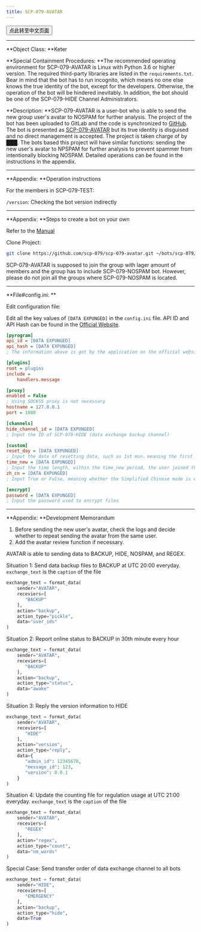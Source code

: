 ```yaml
---
title: SCP-079-AVATAR
---
```


<button onmouseover="PlaySound('totop1')" onmouseout="StopSound('totop1')" onclick="window.location.href = '/avatar-zh/';" class="zh">点此转至中文页面</button>

---

**Object Class: **Keter

**Special Containment Procedures: **The recommended operating environment for SCP-079-AVATAR is Linux with Python 3.6 or higher version. The required third-party libraries are listed in the `requirements.txt`. Bear in mind that the bot has to run incognito, which means no one else knows the true identity of the bot, except for the developers. Otherwise, the operation of the bot will be hindered inevitably. In addition, the bot should be one of the SCP-079-HIDE Channel Administrators.

**Description: **SCP-079-AVATAR is a user-bot who is able to send the new group user's avatar to NOSPAM for further analysis. The project of the bot has been uploaded to GitLab and the code is synchronized to <a href="https://github.com/scp-079/scp-079-avatar" target="_blank">GitHub</a>. The bot is presented as <a href="https://t.me/SCP_079_AVATAR_BOT" class="079" target="_blank">SCP-079-AVATAR</a> but its true identity is disguised and no direct management is accepted. The project is taken charge of by ███. The bots based this project will have similar functions: sending the new user's avatar to NPSPAM for further analysis to prevent spammer from intentionally blocking NOSPAM. Detailed operations can be found in the instructions in the appendix.

---

**Appendix: **Operation instructions

For the members in SCP-079-TEST:

`/version`: Checking the bot version indirectly

---

**Appendix: **Steps to create a bot on your own

Refer to the <a href="/how/">Manual</a> 

Clone Project:

```bash
git clone https://github.com/scp-079/scp-079-avatar.git ~/bots/scp-079/avatar
```

SCP-079-AVATAR is supposed to join the group with lager amount of members and the group has to include SCP-079-NOSPAM bot. However, please do not join all the groups where SCP-079-NOSPAM is located.

---

**File#config.ini: **

Edit configuration file:

Edit all the key values of `[DATA EXPUNGED]` in the `config.ini` file. API ID and API Hash can be found in the <a href="https://my.telegram.org" target="_blank">Official Website</a>.

```ini
[pyrogram]
api_id = [DATA EXPUNGED]
api_hash = [DATA EXPUNGED]
; The information above is got by the application on the official website

[plugins]
root = plugins
include =
    handlers.message

[proxy]
enabled = False
; Using SOCKS5 proxy is not necessary
hostname = 127.0.0.1
port = 1080

[channels]
hide_channel_id = [DATA EXPUNGED]
; Input the ID of SCP-079-HIDE (data exchange backup channel)

[custom]
reset_day = [DATA EXPUNGED]
; Input the date of resetting data, such as 1st mon，meaning the first Monday of every month
time_new = [DATA EXPUNGED]
; Input the time length, within the time_new period, the user joined the group is identified as the new user
zh_cn = [DATA EXPUNGED]
; Input True or False, meaning whether the Simplified Chinese mode is enabled

[encrypt]
password = [DATA EXPUNGED]
; Input the password used to encrypt files
```

---

**Appendix: **Development Memorandum

1. Before sending the new user's avatar, check the logs and decide whether to repeat sending the avatar from the same user.
2. Add the avatar review function if necessary.

AVATAR is able to sending data to BACKUP, HIDE, NOSPAM, and REGEX.

Situation 1: Send data backup files to BACKUP at UTC 20:00 everyday. `exchange_text` is the `caption` of the file

```python
exchange_text = format_data(
    sender="AVATAR",
    receviers=[
       "BACKUP"
    ],
    action="backup",
    action_type="pickle",
    data="user_ids"
)
```

Situation 2: Report online status to BACKUP in 30th minute every hour

```python
exchange_text = format_data(
    sender="AVATAR",
    receviers=[
       "BACKUP"
    ],
    action="backup",
    action_type="status",
    data="awake"
)
```

Situation 3: Reply the version information to HIDE

```python
exchange_text = format_data(
    sender="AVATAR",
    receviers=[
       "HIDE"
    ],
    action="version",
    action_type="reply",
    data={
       "admin_id": 12345678,
       "message_id": 123,
       "version": 0.0.1
    }
)
```

Situation 4: Update the counting file for regulation usage at UTC 21:00 everyday. `exchange_text` is the `caption` of the file

```python
exchange_text = format_data(
    sender="AVATAR",
    receviers=[
       "REGEX"
    ],
    action="regex",
    action_type="count",
    data="nm_words"
)
```

Special Case: Send transfer order of data exchange channel to all bots

```python
exchange_text = format_data(
    sender="HIDE",
    receviers=[
       "EMERGENCY"
    ],
    action="backup",
    action_type="hide",
    data=True
)
```

<audio src="/audio/door/dooropenpage.ogg" autoplay></audio>
<audio id="dooropen079" src="/audio/door/dooropen079.ogg"/>
